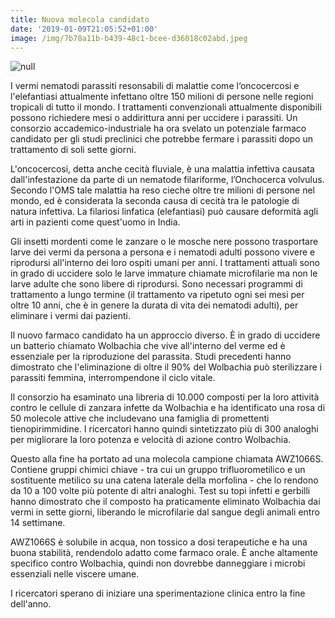 ```yaml
---
title: Nuova molecola candidato
date: '2019-01-09T21:05:52+01:00'
image: /img/7b78a11b-b439-48c1-bcee-d36018c02abd.jpeg
---
```

![null](/img/7b78a11b-b439-48c1-bcee-d36018c02abd.jpeg)

I vermi nematodi parassiti resonsabili di malattie come l‘oncocercosi e l'elefantiasi attualmente infettano oltre 150 milioni di persone nelle regioni tropicali di tutto il mondo. I trattamenti convenzionali attualmente disponibili possono richiedere mesi o addirittura anni per uccidere i parassiti. Un consorzio accademico-industriale ha ora svelato un potenziale farmaco candidato per gli studi preclinici che potrebbe fermare i parassiti dopo un trattamento di soli sette giorni.

L'oncocercosi, detta anche cecità fluviale, è una malattia infettiva causata dall'infestazione da parte di un nematode filariforme, l’Onchocerca volvulus. Secondo l'OMS tale malattia ha reso cieche oltre tre milioni di persone nel mondo, ed è considerata la seconda causa di cecità tra le patologie di natura infettiva. La filariosi linfatica (elefantiasi) può causare deformità agli arti in pazienti come quest'uomo in India.

Gli insetti mordenti come le zanzare o le mosche nere possono trasportare larve dei vermi da persona a persona e i nematodi adulti possono vivere e riprodursi all'interno dei loro ospiti umani per anni. I trattamenti attuali sono in grado di uccidere solo le larve immature chiamate microfilarie ma non le larve adulte che sono libere di riprodursi. Sono necessari programmi di trattamento a lungo termine (il trattamento va ripetuto ogni sei mesi per oltre 10 anni, che è in genere la durata di vita dei nematodi adulti), per eliminare i vermi dai pazienti.

Il nuovo farmaco candidato ha un approccio diverso. È in grado di uccidere un batterio chiamato Wolbachia che vive all'interno del verme ed è essenziale per la riproduzione del parassita. Studi precedenti hanno dimostrato che l'eliminazione di oltre il 90% del Wolbachia può sterilizzare i parassiti femmina, interrompendone il ciclo vitale.

Il consorzio ha esaminato una libreria di 10.000 composti per la loro attività contro le cellule di zanzara infette da Wolbachia e ha identificato una rosa di 50 molecole attive che includevano una famiglia di promettenti tienopirimmidine. I ricercatori hanno quindi sintetizzato più di 300 analoghi per migliorare la loro potenza e velocità di azione contro Wolbachia.

Questo alla fine ha portato ad una molecola campione chiamata AWZ1066S. Contiene gruppi chimici chiave - tra cui un gruppo trifluorometilico e un sostituente metilico su una catena laterale della morfolina - che lo rendono da 10 a 100 volte più potente di altri analoghi. Test su topi infetti e gerbilli hanno dimostrato che il composto ha praticamente eliminato Wolbachia dai vermi in sette giorni, liberando le microfilarie dal sangue degli animali entro 14 settimane.

AWZ1066S è solubile in acqua, non tossico a dosi terapeutiche e ha una buona stabilità, rendendolo adatto come farmaco orale. È anche altamente specifico contro Wolbachia, quindi non dovrebbe danneggiare i microbi essenziali nelle viscere umane. 

I ricercatori sperano di iniziare una sperimentazione clinica entro la fine dell'anno.
